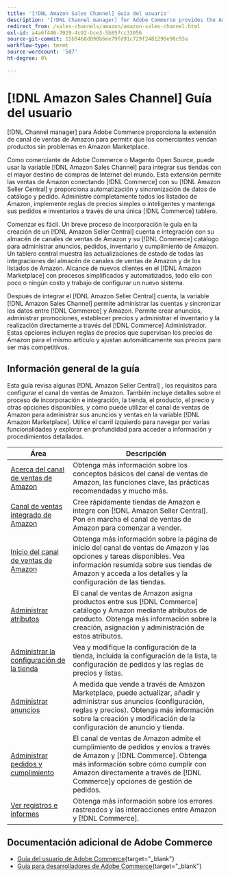 ```yaml
---
title: '[!DNL Amazon Sales Channel] Guía del usuario'
description: '[!DNL Channel manager] for Adobe Commerce provides the Amazon sales channel extension to enable merchants to seamlessly sell products in the [!DNL Amazon Marketplace].'
redirect_from: /sales-channels/amazon/amazon-sales-channel.html
exl-id: a4a6f446-7029-4c92-bce3-5b857cc33056
source-git-commit: 15b9468d090b6ee79fd91c729f2481296e98c93a
workflow-type: tm+mt
source-wordcount: '507'
ht-degree: 0%

---
```


# [!DNL Amazon Sales Channel] Guía del usuario

[!DNL Channel manager] para Adobe Commerce proporciona la extensión de canal de ventas de Amazon para permitir que los comerciantes vendan productos sin problemas en Amazon Marketplace.

Como comerciante de Adobe Commerce o Magento Open Source, puede usar la variable [!DNL Amazon Sales Channel] para integrar sus tiendas con el mayor destino de compras de Internet del mundo. Esta extensión permite las ventas de Amazon conectando [!DNL Commerce] con su [!DNL Amazon Seller Central] y proporciona automatización y sincronización de datos de catálogo y pedido. Administre completamente todos los listados de Amazon, implemente reglas de precios simples o inteligentes y mantenga sus pedidos e inventarios a través de una única [!DNL Commerce] tablero.

Comenzar es fácil. Un breve proceso de incorporación le guía en la creación de un [!DNL Amazon Seller Central] cuenta e integración con su almacén de canales de ventas de Amazon y su [!DNL Commerce] catálogo para administrar anuncios, pedidos, inventario y cumplimiento de Amazon. Un tablero central muestra las actualizaciones de estado de todas las integraciones del almacén de canales de ventas de Amazon y de los listados de Amazon. Alcance de nuevos clientes en el [!DNL Amazon Marketplace] con procesos simplificados y automatizados, todo ello con poco o ningún costo y trabajo de configurar un nuevo sistema.

Después de integrar el [!DNL Amazon Seller Central] cuenta, la variable [!DNL Amazon Sales Channel] permite administrar las cuentas y sincronizar los datos entre [!DNL Commerce] y Amazon. Permite crear anuncios, administrar promociones, establecer precios y administrar el inventario y la realización directamente a través del [!DNL Commerce] Administrador. Estas opciones incluyen reglas de precios que supervisan los precios de Amazon para el mismo artículo y ajustan automáticamente sus precios para ser más competitivos.

## Información general de la guía

Esta guía revisa algunas [!DNL Amazon Seller Central] , los requisitos para configurar el canal de ventas de Amazon. También incluye detalles sobre el proceso de incorporación e integración, la tienda, el producto, el precio y otras opciones disponibles, y cómo puede utilizar el canal de ventas de Amazon para administrar sus anuncios y ventas en la variable [!DNL Amazon Marketplace]. Utilice el carril izquierdo para navegar por varias funcionalidades y explorar en profundidad para acceder a información y procedimientos detallados.

| Área | Descripción |
|----|----|
| [Acerca del canal de ventas de Amazon](./about-amazon-sales-channel.md) | Obtenga más información sobre los conceptos básicos del canal de ventas de Amazon, las funciones clave, las prácticas recomendadas y mucho más. |
| [Canal de ventas integrado de Amazon](./amazon-onboarding-home.md) | Cree rápidamente tiendas de Amazon e integre con [!DNL Amazon Seller Central]. Pon en marcha el canal de ventas de Amazon para comenzar a vender. |
| [Inicio del canal de ventas de Amazon](./amazon-sales-channel-home.md) | Obtenga más información sobre la página de inicio del canal de ventas de Amazon y las opciones y tareas disponibles. Vea información resumida sobre sus tiendas de Amazon y acceda a los detalles y la configuración de las tiendas. |
| [Administrar atributos](./attributes-view.md) | El canal de ventas de Amazon asigna productos entre sus [!DNL Commerce] catálogo y Amazon mediante atributos de producto. Obtenga más información sobre la creación, asignación y administración de estos atributos. |
| [Administrar la configuración de la tienda](./ob-store-review.md) | Vea y modifique la configuración de la tienda, incluida la configuración de la lista, la configuración de pedidos y las reglas de precios y listas. |
| [Administrar anuncios](./managing-product-listings.md) | A medida que vende a través de Amazon Marketplace, puede actualizar, añadir y administrar sus anuncios (configuración, reglas y precios). Obtenga más información sobre la creación y modificación de la configuración de anuncio y tienda. |
| [Administrar pedidos y cumplimiento](./managing-orders.md) | El canal de ventas de Amazon admite el cumplimiento de pedidos y envíos a través de Amazon y [!DNL Commerce]. Obtenga más información sobre cómo cumplir con Amazon directamente a través de [!DNL Commerce]y opciones de gestión de pedidos. |
| [Ver registros e informes](./amazon-logs-reports.md) | Obtenga más información sobre los errores rastreados y las interacciones entre Amazon y [!DNL Commerce]. |

## Documentación adicional de Adobe Commerce

- [Guía del usuario de Adobe Commerce](https://docs.magento.com/user-guide/){target=&quot;_blank&quot;}
- [Guía para desarrolladores de Adobe Commerce](https://devdocs.magento.com/){target=&quot;_blank&quot;}

